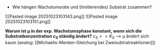 
- Wie hängen Wachstumsrate und (limitierendes) Substrat zusammen?

![[Pasted image 20251023103143.png]]
![[Pasted image 20251023103151.png]]

**Warum ist µ in der exp. Wachstumsphase konstant, wenn sich die Substratkonzentration $c_S$ ständig ändert?**
$c_S >> K_S$ --> µ ändert sich kaum (analog: [[Michaelis-Menten-Gleichung bei Zweisubtratreaktionen]])


